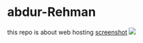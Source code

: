 # abdur-Rehman
this repo is about web hosting
[screenshot](https://images.pexels.com/photos/33073225/pexels-photo-33073225.jpeg)
<img src="https://images.pexels.com/photos/33073225/pexels-photo-33073225.jpeg"/>
